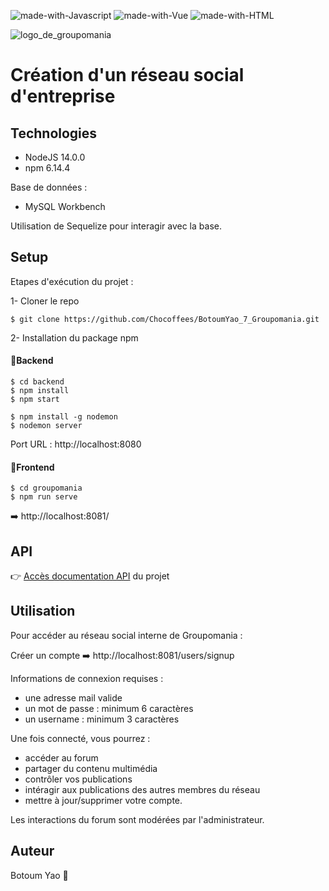 ![made-with-Javascript](https://img.shields.io/badge/-JavaScript-000000?logo=javascript)
![made-with-Vue](https://img.shields.io/badge/-Vue%203-012d62?logo=vue.js)
![made-with-HTML](https://img.shields.io/badge/-HTML-fafafa?logo=html5)

![logo_de_groupomania](https://user-images.githubusercontent.com/85304798/179006817-73f99ac1-eb69-4e5d-b3f3-8eb5f0ddbbe2.png)

# Création d'un réseau social d'entreprise

## Technologies

- NodeJS 14.0.0
- npm 6.14.4

Base de données :

- MySQL Workbench

Utilisation de Sequelize pour interagir avec la base.

## Setup
Etapes d'exécution du projet :

1- Cloner le repo

```
$ git clone https://github.com/Chocoffees/BotoumYao_7_Groupomania.git
```
2- Installation du package npm

#### 🔹Backend
```
$ cd backend
$ npm install
$ npm start

$ npm install -g nodemon
$ nodemon server
```
Port URL : http://localhost:8080

#### 🔹Frontend
```
$ cd groupomania
$ npm run serve
```
➡️ http://localhost:8081/

## API

👉 [Accès documentation API](https://documenter.getpostman.com/view/18336054/UzQvt5Ar) du projet 

## Utilisation

Pour accéder au réseau social interne de Groupomania :

Créer un compte ➡️ http://localhost:8081/users/signup

Informations de connexion requises :

- une adresse mail valide
- un mot de passe : minimum 6 caractères
- un username : minimum 3 caractères

Une fois connecté, vous pourrez :

- accéder au forum
- partager du contenu multimédia
- contrôler vos publications
- intéragir aux publications des autres membres du réseau
- mettre à jour/supprimer votre compte.

Les interactions du forum sont modérées par l'administrateur.  

## Auteur

Botoum Yao 👋



